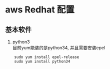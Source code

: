 # aws Redhat 配置
##  基本软件
1. python3   
目前yum能装的是python34, 并且需要安装epel
```
    sudo yum install epel-release
    sudo yum install python34
```
